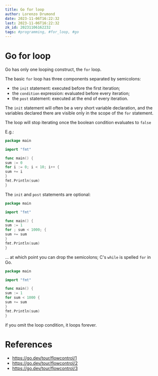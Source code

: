 ```yaml
---
title: Go for loop
author: Lorenzo Drumond
date: 2023-11-06T16:22:32
last: 2023-11-06T16:22:32
zk_id: 20231106162232
tags: #programming, #for_loop, #go
---
```



# Go for loop
Go has only one looping construct, the `for` loop.

The basic `for` loop has three components separated by semicolons:
- the `init` statement: executed before the first iteration;
- the `condition` expression: evaluated before every iteration;
- the `post` statement: executed at the end of every iteration.

The `init` statement will often be a very short variable declaration,
and the variables declared there are visible only in the scope of the
`for` statement.

The loop will stop iterating once the boolean condition evaluates to `false`

E.g.:
```go
package main

import "fmt"

func main() {
sum := 0
for i := 0; i < 10; i++ {
sum += i
}
fmt.Println(sum)
}
```

The `init` and `post` statements are optional:
```go
package main

import "fmt"

func main() {
sum := 1
for ; sum < 1000; {
sum += sum
}
fmt.Println(sum)
}
```

... at which point you can drop the semicolons; C's `while` is spelled `for` in Go.
```go
package main

import "fmt"

func main() {
sum := 1
for sum < 1000 {
sum += sum
}
fmt.Println(sum)
}
```

if you omit the loop condition, it loops forever.

# References
- https://go.dev/tour/flowcontrol/1
- https://go.dev/tour/flowcontrol/2
- https://go.dev/tour/flowcontrol/3
